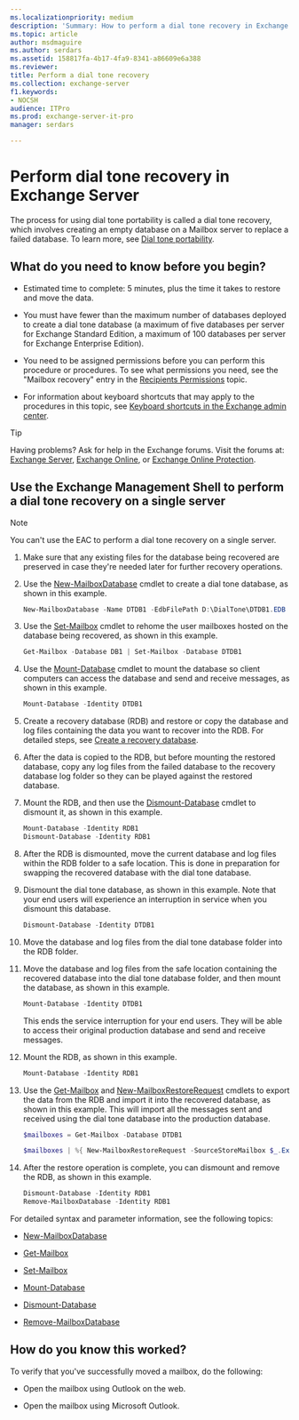 ```yaml
---
ms.localizationpriority: medium
description: 'Summary: How to perform a dial tone recovery in Exchange 2016 and Exchange 2019.'
ms.topic: article
author: msdmaguire
ms.author: serdars
ms.assetid: 158817fa-4b17-4fa9-8341-a86609e6a388
ms.reviewer:
title: Perform a dial tone recovery
ms.collection: exchange-server
f1.keywords:
- NOCSH
audience: ITPro
ms.prod: exchange-server-it-pro
manager: serdars

---
```


# Perform dial tone recovery in Exchange Server

The process for using dial tone portability is called a dial tone recovery, which involves creating an empty database on a Mailbox server to replace a failed database. To learn more, see [Dial tone portability](dial-tone-portability.md).

## What do you need to know before you begin?

- Estimated time to complete: 5 minutes, plus the time it takes to restore and move the data.

- You must have fewer than the maximum number of databases deployed to create a dial tone database (a maximum of five databases per server for Exchange Standard Edition, a maximum of 100 databases per server for Exchange Enterprise Edition).

- You need to be assigned permissions before you can perform this procedure or procedures. To see what permissions you need, see the "Mailbox recovery" entry in the [Recipients Permissions](../../permissions/feature-permissions/recipient-permissions.md) topic.

- For information about keyboard shortcuts that may apply to the procedures in this topic, see [Keyboard shortcuts in the Exchange admin center](../../about-documentation/exchange-admin-center-keyboard-shortcuts.md).

> [!TIP]
> Having problems? Ask for help in the Exchange forums. Visit the forums at: [Exchange Server](https://social.technet.microsoft.com/forums/office/home?category=exchangeserver), [Exchange Online](/answers/topics/office-exchange-server-itpro.html), or [Exchange Online Protection](https://social.technet.microsoft.com/forums/forefront/home?forum=FOPE).

## Use the Exchange Management Shell to perform a dial tone recovery on a single server

> [!NOTE]
> You can't use the EAC to perform a dial tone recovery on a single server.

1. Make sure that any existing files for the database being recovered are preserved in case they're needed later for further recovery operations.

2. Use the [New-MailboxDatabase](/powershell/module/exchange/new-mailboxdatabase) cmdlet to create a dial tone database, as shown in this example.

   ```powershell
   New-MailboxDatabase -Name DTDB1 -EdbFilePath D:\DialTone\DTDB1.EDB
   ```

3. Use the [Set-Mailbox](/powershell/module/exchange/set-mailbox) cmdlet to rehome the user mailboxes hosted on the database being recovered, as shown in this example.

   ```powershell
   Get-Mailbox -Database DB1 | Set-Mailbox -Database DTDB1
   ```

4. Use the [Mount-Database](/powershell/module/exchange/mount-database) cmdlet to mount the database so client computers can access the database and send and receive messages, as shown in this example.

   ```powershell
   Mount-Database -Identity DTDB1
   ```

5. Create a recovery database (RDB) and restore or copy the database and log files containing the data you want to recover into the RDB. For detailed steps, see [Create a recovery database](create-recovery-dbs.md).

6. After the data is copied to the RDB, but before mounting the restored database, copy any log files from the failed database to the recovery database log folder so they can be played against the restored database.

7. Mount the RDB, and then use the [Dismount-Database](/powershell/module/exchange/dismount-database) cmdlet to dismount it, as shown in this example.

   ```powershell
   Mount-Database -Identity RDB1
   Dismount-Database -Identity RDB1
   ```

8. After the RDB is dismounted, move the current database and log files within the RDB folder to a safe location. This is done in preparation for swapping the recovered database with the dial tone database.

9. Dismount the dial tone database, as shown in this example. Note that your end users will experience an interruption in service when you dismount this database.

   ```powershell
   Dismount-Database -Identity DTDB1
   ```

10. Move the database and log files from the dial tone database folder into the RDB folder.

11. Move the database and log files from the safe location containing the recovered database into the dial tone database folder, and then mount the database, as shown in this example.

    ```powershell
    Mount-Database -Identity DTDB1
    ```

    This ends the service interruption for your end users. They will be able to access their original production database and send and receive messages.

12. Mount the RDB, as shown in this example.

    ```powershell
    Mount-Database -Identity RDB1
    ```

13. Use the [Get-Mailbox](/powershell/module/exchange/get-mailbox) and [New-MailboxRestoreRequest](/powershell/module/exchange/new-mailboxrestorerequest) cmdlets to export the data from the RDB and import it into the recovered database, as shown in this example. This will import all the messages sent and received using the dial tone database into the production database.

    ```powershell
    $mailboxes = Get-Mailbox -Database DTDB1
    ```

    ```powershell
    $mailboxes | %{ New-MailboxRestoreRequest -SourceStoreMailbox $_.ExchangeGuid -SourceDatabase RDB1 -TargetMailbox $_ }
    ```

14. After the restore operation is complete, you can dismount and remove the RDB, as shown in this example.

    ```powershell
    Dismount-Database -Identity RDB1
    Remove-MailboxDatabase -Identity RDB1
    ```

For detailed syntax and parameter information, see the following topics:

- [New-MailboxDatabase](/powershell/module/exchange/new-mailboxdatabase)

- [Get-Mailbox](/powershell/module/exchange/get-mailbox)

- [Set-Mailbox](/powershell/module/exchange/set-mailbox)

- [Mount-Database](/powershell/module/exchange/mount-database)

- [Dismount-Database](/powershell/module/exchange/dismount-database)

- [Remove-MailboxDatabase](/powershell/module/exchange/remove-mailboxdatabase)

## How do you know this worked?

To verify that you've successfully moved a mailbox, do the following:

- Open the mailbox using Outlook on the web.

- Open the mailbox using Microsoft Outlook.